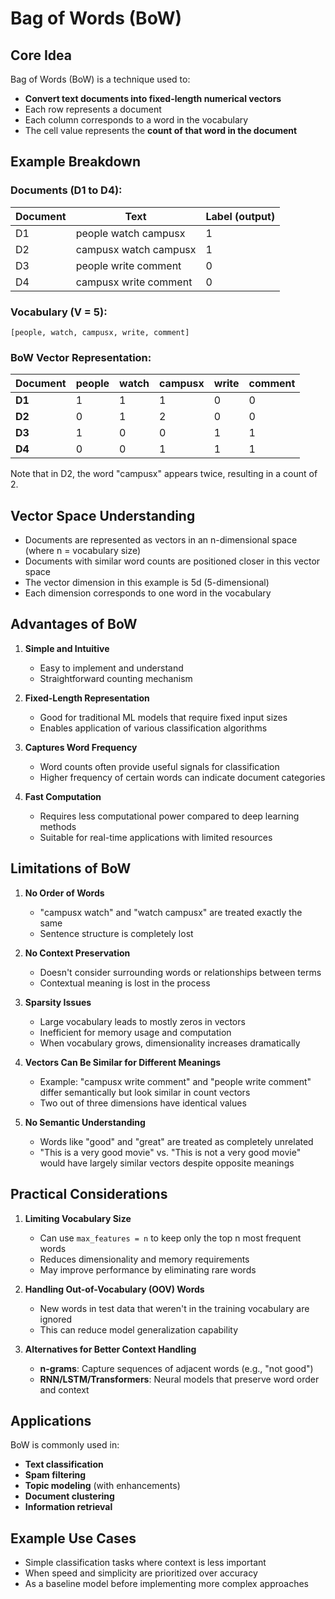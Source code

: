 # Bag of Words (BoW)


## Core Idea
Bag of Words (BoW) is a technique used to:
* **Convert text documents into fixed-length numerical vectors**
* Each row represents a document
* Each column corresponds to a word in the vocabulary
* The cell value represents the **count of that word in the document**

## Example Breakdown

### Documents (D1 to D4):

| Document | Text                   | Label (output) |
|----------|------------------------|----------------|
| D1       | people watch campusx   | 1              |
| D2       | campusx watch campusx  | 1              |
| D3       | people write comment   | 0              |
| D4       | campusx write comment  | 0              |

### Vocabulary (V = 5):
`[people, watch, campusx, write, comment]`

### BoW Vector Representation:

| Document | people | watch | campusx | write | comment |
|----------|--------|-------|---------|-------|---------|
| **D1**   | 1      | 1     | 1       | 0     | 0       |
| **D2**   | 0      | 1     | 2       | 0     | 0       |
| **D3**   | 1      | 0     | 0       | 1     | 1       |
| **D4**   | 0      | 0     | 1       | 1     | 1       |

Note that in D2, the word "campusx" appears twice, resulting in a count of 2.

## Vector Space Understanding
* Documents are represented as vectors in an n-dimensional space (where n = vocabulary size)
* Documents with similar word counts are positioned closer in this vector space
* The vector dimension in this example is 5d (5-dimensional)
* Each dimension corresponds to one word in the vocabulary

## Advantages of BoW

1. **Simple and Intuitive**
   * Easy to implement and understand
   * Straightforward counting mechanism

2. **Fixed-Length Representation**
   * Good for traditional ML models that require fixed input sizes
   * Enables application of various classification algorithms

3. **Captures Word Frequency**
   * Word counts often provide useful signals for classification
   * Higher frequency of certain words can indicate document categories

4. **Fast Computation**
   * Requires less computational power compared to deep learning methods
   * Suitable for real-time applications with limited resources

## Limitations of BoW

1. **No Order of Words**
   * "campusx watch" and "watch campusx" are treated exactly the same
   * Sentence structure is completely lost

2. **No Context Preservation**
   * Doesn't consider surrounding words or relationships between terms
   * Contextual meaning is lost in the process

3. **Sparsity Issues**
   * Large vocabulary leads to mostly zeros in vectors
   * Inefficient for memory usage and computation
   * When vocabulary grows, dimensionality increases dramatically

4. **Vectors Can Be Similar for Different Meanings**
   * Example: "campusx write comment" and "people write comment" differ semantically but look similar in count vectors
   * Two out of three dimensions have identical values

5. **No Semantic Understanding**
   * Words like "good" and "great" are treated as completely unrelated
   * "This is a very good movie" vs. "This is not a very good movie" would have largely similar vectors despite opposite meanings

## Practical Considerations

1. **Limiting Vocabulary Size**
   * Can use `max_features = n` to keep only the top n most frequent words
   * Reduces dimensionality and memory requirements
   * May improve performance by eliminating rare words

2. **Handling Out-of-Vocabulary (OOV) Words**
   * New words in test data that weren't in the training vocabulary are ignored
   * This can reduce model generalization capability

3. **Alternatives for Better Context Handling**
   * **n-grams**: Capture sequences of adjacent words (e.g., "not good")
   * **RNN/LSTM/Transformers**: Neural models that preserve word order and context

## Applications
BoW is commonly used in:
* **Text classification**
* **Spam filtering**
* **Topic modeling** (with enhancements)
* **Document clustering**
* **Information retrieval**

## Example Use Cases
* Simple classification tasks where context is less important
* When speed and simplicity are prioritized over accuracy
* As a baseline model before implementing more complex approaches

